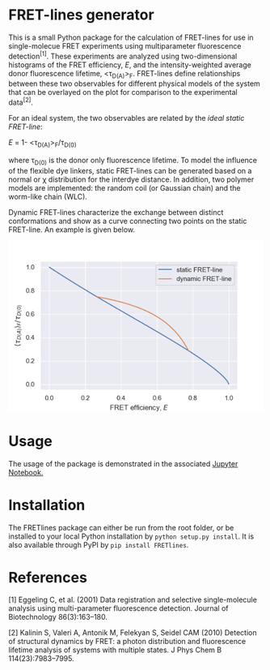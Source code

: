 # FRET-lines generator

This is a small Python package for the calculation of FRET-lines for use in single-molecue FRET experiments using multiparameter fluorescence detection<sup>[1]</sup>. These experiments are analyzed using two-dimensional histograms of the FRET efficiency, *E*, and the intensity-weighted average donor fluorescence lifetime, <&tau;<sub>D(A)</sub>><sub>F</sub>. FRET-lines define relationships between these two observables for different physical models of the system that can be overlayed on the plot for comparison to the experimental data<sup>[2]</sup>.

For an ideal system, the two observables are related by the *ideal static FRET-line*:

*E* = 1- <&tau;<sub>D(A)</sub>><sub>F</sub>/&tau;<sub>D(0)</sub>
  
where &tau;<sub>D(0)</sub> is the donor only fluorescence lifetime. To model the influence of the flexible dye linkers, static FRET-lines can be generated based on a normal or &chi; distribution for the interdye distance. In addition, two polymer models are implemented: the random coil (or Gaussian chain) and the worm-like chain (WLC).

Dynamic FRET-lines characterize the exchange between distinct conformations and show as a curve connecting two points on the static FRET-line. An example is given below.

![Example of a dynamic FRET-line](/docs/dynamic_FRET_line.png)
 
 # Usage
 
 The usage of the package is demonstrated in the associated [Jupyter Notebook.](https://github.com/AndersBarth/FRETlines/blob/master/FRETlines.ipynb)

# Installation

The FRETlines package can either be run from the root folder, or be installed to your local Python installation by `python setup.py install`. It is also available through PyPI by `pip install FRETlines`.

# References

[1] Eggeling C, et al. (2001) Data registration and selective single-molecule analysis using multi-parameter fluorescence detection. Journal of Biotechnology 86(3):163–180.

[2] Kalinin S, Valeri A, Antonik M, Felekyan S, Seidel CAM (2010) Detection of structural dynamics by FRET: a photon distribution and fluorescence lifetime analysis of systems with multiple states. J Phys Chem B 114(23):7983–7995.


